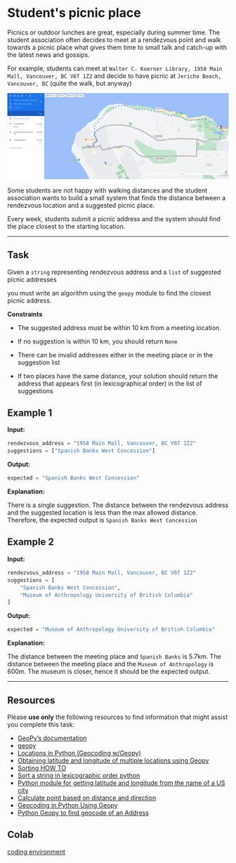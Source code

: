 # Student's picnic place


Picnics or outdoor lunches are great, especially during summer time. The student association often decides to meet at a rendezvous point and walk towards a picnic place what gives them time to small talk and catch-up with the latest news and gossips. 

For example, students can meet at `Walter C. Koerner Library, 1958 Main Mall, Vancouver, BC V6T 1Z2` and decide to have picnic at `Jericho Beach, Vancouver, BC` (quite the walk, but anyway)


![image info](./jericho.png)


Some students are not happy with walking distances and the student association wants to build a small system that finds the distance between a rendezvous location and a suggested picnic place. 

Every week, students submit a picnic address and the system should find the place closest to the starting location.

___


## Task


Given a `string` representing rendezvous address and a `list` of suggested picnic addresses

you must write an algorithm using the `geopy` module to find the closest picnic address.


**Constraints**

* The suggested address must be within 10 km from a meeting location.

* If no suggestion is within 10 km, you should return `None`

* There can be invalid addresses either in the meeting place or in the suggestion list

* If two places have the same distance, your solution should return the address that appears first (in lexicographical order) in the list of suggestions 


## Example 1


**Input:**

```python
rendezvous_address = "1958 Main Mall, Vancouver, BC V6T 1Z2"
suggestions = ["Spanish Banks West Concession"]
```

**Output:**

```python
expected = "Spanish Banks West Concession"
```

**Explanation:**

There is a single suggestion. The distance between the rendezvous address and the suggested location is less than the max allowed distance. Therefore, the expected output is `Spanish Banks West Concession`



## Example 2


**Input:**

```python
rendezvous_address = "1958 Main Mall, Vancouver, BC V6T 1Z2"
suggestions = [
    "Spanish Banks West Concession",
    "Museum of Anthropology University of British Columbia"
]
```

**Output:**

```python
expected = "Museum of Anthropology University of British Columbia"

```

**Explanation:**


The distance between the meeting place and `Spanish Banks` is 5.7km.  The distance between the meeting place and the `Museum of Anthropology` is 600m. The museum is closer, hence it should be the expected output. 



___


## Resources

Please **use only** the following resources to find information that might assist you complete this task:


* [GeoPy’s documentation](https://geopy.readthedocs.io/en/stable/)
* [geopy](https://github.com/geopy/geopy)
* [Locations in Python (Geocoding w/Geopy)](https://holypython.com/locations-in-python-geocoding-w-geopy/)
* [Obtaining latitude and longitude of multiple locations using Geopy](https://stackoverflow.com/questions/37608811/obtaining-latitude-and-longitude-of-multiple-locations-using-geopy)
* [Sorting HOW TO](https://docs.python.org/3/howto/sorting.html)
* [Sort a string in lexicographic order python](https://stackoverflow.com/questions/7371935/sort-a-string-in-lexicographic-order-python)
* [Python module for getting latitude and longitude from the name of a US city](https://stackoverflow.com/questions/13686001/python-module-for-getting-latitude-and-longitude-from-the-name-of-a-us-city)
* [Calculate point based on distance and direction](https://stackoverflow.com/questions/24427828/calculate-point-based-on-distance-and-direction)
* [Geocoding in Python Using Geopy](https://pythonsimplified.com/geocoding-in-python-using-geopy/)
* [Python Geopy to find geocode of an Address](https://www.askpython.com/python/python-geopy-to-find-geocode-of-an-address)


## Colab

[coding environment](https://colab.research.google.com/drive/1ATb2fE-9CQMkgO3EkKil3ShAODxmV1KT?usp=sharing)